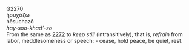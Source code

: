 G2270  
ἡσυχάζω  
hēsuchazō  
*hay-soo-khad‘-zo*  
From the same as [2272](g2272) to *keep* *still* (intransitively), that
is, *refrain* from labor, meddlesomeness or speech: - cease, hold peace,
be quiet, rest.  
